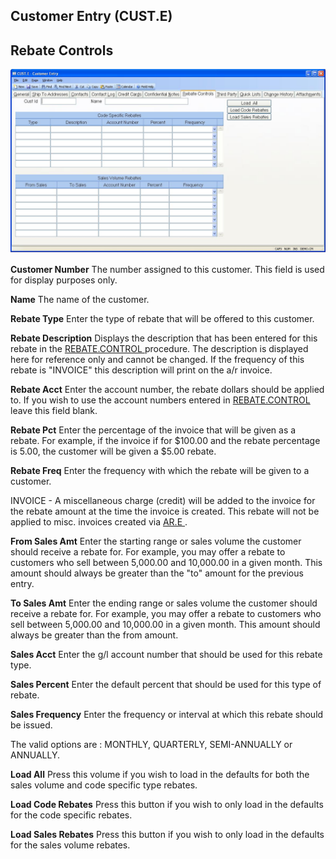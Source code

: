 ##  Customer Entry (CUST.E)

<PageHeader />

##  Rebate Controls

![](./CUST-E-7.jpg)

**Customer Number** The number assigned to this customer. This field is used
for display purposes only.  
  
**Name** The name of the customer.  
  
**Rebate Type** Enter the type of rebate that will be offered to this
customer.  
  
**Rebate Description** Displays the description that has been entered for this rebate in the [ REBATE.CONTROL ](../../../../MRK-OVERVIEW/MRK-ENTRY/REBATE-CONTROL/README.md) procedure. The description is displayed here for reference only and cannot be changed. If the frequency of this rebate is "INVOICE" this description will print on the a/r invoice.   
  
**Rebate Acct** Enter the account number, the rebate dollars should be applied to. If you wish to use the account numbers entered in [ REBATE.CONTROL ](../../../../MRK-OVERVIEW/MRK-ENTRY/REBATE-CONTROL/README.md) leave this field blank.   
  
**Rebate Pct** Enter the percentage of the invoice that will be given as a
rebate. For example, if the invoice if for $100.00 and the rebate percentage
is 5.00, the customer will be given a $5.00 rebate.  
  
**Rebate Freq** Enter the frequency with which the rebate will be given to a
customer.  
  
INVOICE - A miscellaneous charge (credit) will be added to the invoice for the rebate amount at the time the invoice is created. This rebate will not be applied to misc. invoices created via [ AR.E ](../../AR-E/README.md) .   
  
**From Sales Amt** Enter the starting range or sales volume the customer
should receive a rebate for. For example, you may offer a rebate to customers
who sell between 5,000.00 and 10,000.00 in a given month. This amount should
always be greater than the "to" amount for the previous entry.  
  
**To Sales Amt** Enter the ending range or sales volume the customer should
receive a rebate for. For example, you may offer a rebate to customers who
sell between 5,000.00 and 10,000.00 in a given month. This amount should
always be greater than the from amount.  
  
**Sales Acct** Enter the g/l account number that should be used for this
rebate type.  
  
**Sales Percent** Enter the default percent that should be used for this type
of rebate.  
  
**Sales Frequency** Enter the frequency or interval at which this rebate
should be issued.  
  
The valid options are : MONTHLY, QUARTERLY, SEMI-ANNUALLY or ANNUALLY.  
  
**Load All** Press this volume if you wish to load in the defaults for both
the sales volume and code specific type rebates.  
  
**Load Code Rebates** Press this button if you wish to only load in the
defaults for the code specific rebates.  
  
**Load Sales Rebates** Press this button if you wish to only load in the
defaults for the sales volume rebates.  
  
  
<badge text= "Version 8.10.57" vertical="middle" />

<PageFooter />